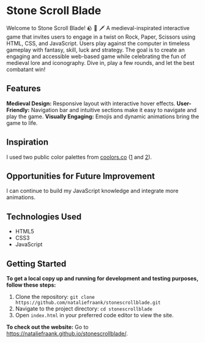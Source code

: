 # Stone Scroll Blade
Welcome to Stone Scroll Blade! 🪨 📜 🗡️ A medieval-inspirated interactive game that invites users to engage in a twist on Rock, Paper, Scissors using HTML, CSS, and JavaScript. Users play against the computer in timeless gameplay with fantasy, skill, luck and strategy. The goal is to create an engaging and accessible web-based game while celebrating the fun of medieval lore and iconography. Dive in, play a few rounds, and let the best combatant win!

## Features
**Medieval Design:** Responsive layout with interactive hover effects.
**User-Friendly:** Navigation bar and intuitive sections make it easy to navigate and play the game.
**Visually Engaging:** Emojis and dynamic animations bring the game to life.

## Inspiration
I used two public color palettes from [coolors.co](coolors.co) ([1](https://coolors.co/palette/ccd5ae-e9edc9-fefae0-faedcd-d4a373) and [2](https://coolors.co/palette/606c38-283618-fefae0-dda15e-bc6c25)).

## Opportunities for Future Improvement
I can continue to build my JavaScript knowledge and integrate more animations.

## Technologies Used
* HTML5
* CSS3
* JavaScript

## Getting Started
**To get a local copy up and running for development and testing purposes, follow these steps:**
1. Clone the repository:
   ``` git clone https://github.com/nataliefraank/stonescrollblade.git ```
2. Navigate to the project directory:
   ``` cd stonescrollblade ```
3. Open ```index.html``` in your preferred code editor to view the site.

**To check out the website:**
Go to https://nataliefraank.github.io/stonescrollblade/.
